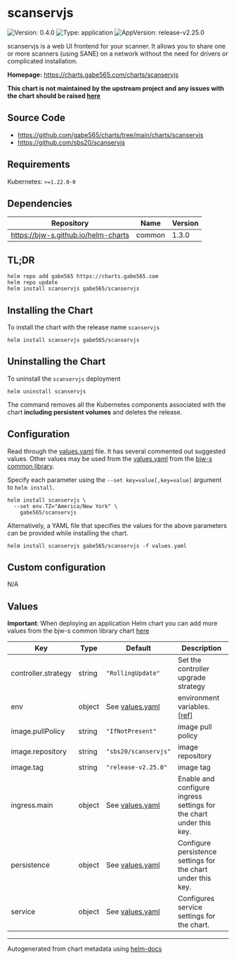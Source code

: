 # scanservjs

![Version: 0.4.0](https://img.shields.io/badge/Version-0.4.0-informational?style=flat)
![Type: application](https://img.shields.io/badge/Type-application-informational?style=flat)
![AppVersion: release-v2.25.0](https://img.shields.io/badge/AppVersion-release--v2.25.0-informational?style=flat)

scanservjs is a web UI frontend for your scanner. It allows you to share one or more scanners (using SANE) on a network without the need for drivers or complicated installation.

**Homepage:** <https://charts.gabe565.com/charts/scanservjs>

**This chart is not maintained by the upstream project and any issues with the chart should be raised [here](https://github.com/gabe565/charts/issues/new)**

## Source Code

* <https://github.com/gabe565/charts/tree/main/charts/scanservjs>
* <https://github.com/sbs20/scanservjs>

## Requirements

Kubernetes: `>=1.22.0-0`

## Dependencies

| Repository | Name | Version |
|------------|------|---------|
| <https://bjw-s.github.io/helm-charts> | common | 1.3.0 |

## TL;DR

```console
helm repo add gabe565 https://charts.gabe565.com
helm repo update
helm install scanservjs gabe565/scanservjs
```

## Installing the Chart

To install the chart with the release name `scanservjs`

```console
helm install scanservjs gabe565/scanservjs
```

## Uninstalling the Chart

To uninstall the `scanservjs` deployment

```console
helm uninstall scanservjs
```

The command removes all the Kubernetes components associated with the chart **including persistent volumes** and deletes the release.

## Configuration

Read through the [values.yaml](./values.yaml) file. It has several commented out suggested values.
Other values may be used from the [values.yaml](https://github.com/bjw-s/helm-charts/tree/main/charts/library/common/values.yaml) from the [bjw-s common library](https://github.com/bjw-s/helm-charts/tree/main/charts/library/common).

Specify each parameter using the `--set key=value[,key=value]` argument to `helm install`.

```console
helm install scanservjs \
  --set env.TZ="America/New York" \
    gabe565/scanservjs
```

Alternatively, a YAML file that specifies the values for the above parameters can be provided while installing the chart.

```console
helm install scanservjs gabe565/scanservjs -f values.yaml
```

## Custom configuration

N/A

## Values

**Important**: When deploying an application Helm chart you can add more values from the bjw-s common library chart [here](https://github.com/bjw-s/helm-charts/tree/main/charts/library/common)

| Key | Type | Default | Description |
|-----|------|---------|-------------|
| controller.strategy | string | `"RollingUpdate"` | Set the controller upgrade strategy |
| env | object | See [values.yaml](./values.yaml) | environment variables. [[ref]](https://github.com/sbs20/scanservjs/blob/master/docs/docker.md#environment-variables) |
| image.pullPolicy | string | `"IfNotPresent"` | image pull policy |
| image.repository | string | `"sbs20/scanservjs"` | image repository |
| image.tag | string | `"release-v2.25.0"` | image tag |
| ingress.main | object | See [values.yaml](./values.yaml) | Enable and configure ingress settings for the chart under this key. |
| persistence | object | See [values.yaml](./values.yaml) | Configure persistence settings for the chart under this key. |
| service | object | See [values.yaml](./values.yaml) | Configures service settings for the chart. |

---
Autogenerated from chart metadata using [helm-docs](https://github.com/norwoodj/helm-docs)
